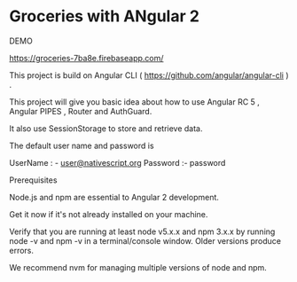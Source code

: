 # Groceries with ANgular 2

DEMO 

https://groceries-7ba8e.firebaseapp.com/

This project is build on Angular CLI ( https://github.com/angular/angular-cli ) . 

This project will give you basic idea about how to use Angular RC 5 , Angular PIPES , Router and AuthGuard.

It also use SessionStorage to store and retrieve data.

The default user name and password is

UserName : - user@nativescript.org
Password :- password

Prerequisites

Node.js and npm are essential to Angular 2 development.

Get it now if it's not already installed on your machine.

Verify that you are running at least node v5.x.x and npm 3.x.x by running node -v and npm -v in a terminal/console window. Older versions produce errors.

We recommend nvm for managing multiple versions of node and npm.
